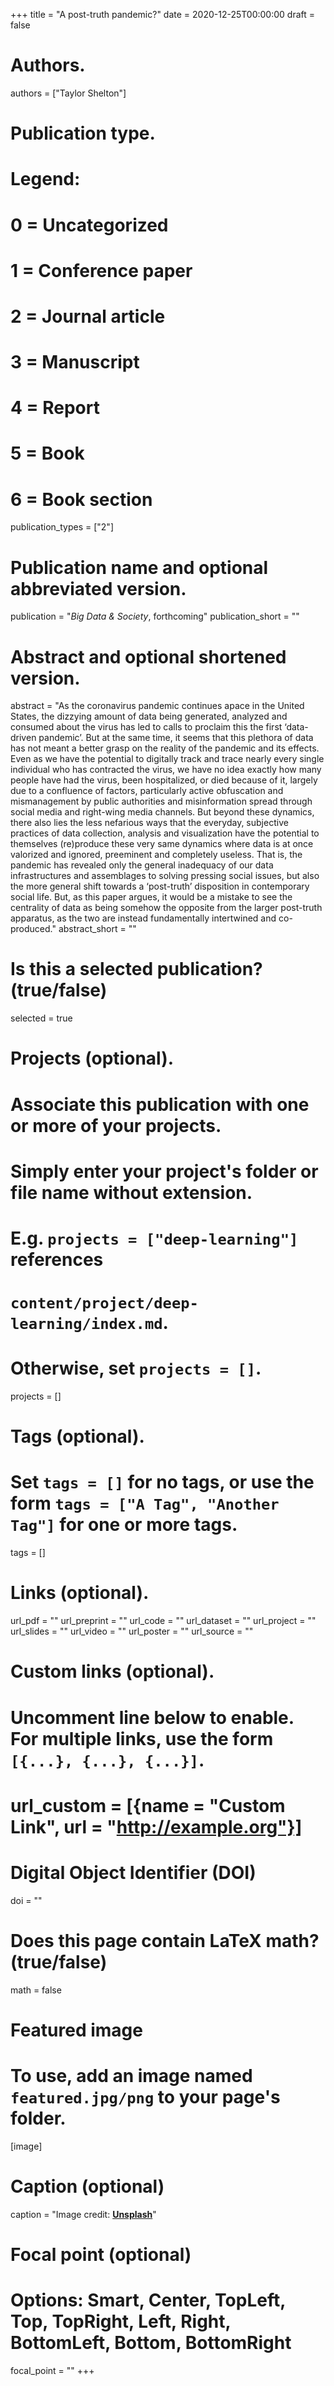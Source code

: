 +++
title = "A post-truth pandemic?"
date = 2020-12-25T00:00:00
draft = false

# Authors.
authors = ["Taylor Shelton"]

# Publication type.
# Legend:
# 0 = Uncategorized
# 1 = Conference paper
# 2 = Journal article
# 3 = Manuscript
# 4 = Report
# 5 = Book
# 6 = Book section
publication_types = ["2"]

# Publication name and optional abbreviated version.
publication = "_Big Data & Society_, forthcoming"
publication_short = ""

# Abstract and optional shortened version.
abstract = "As the coronavirus pandemic continues apace in the United States, the dizzying amount of data being generated, analyzed and consumed about the virus has led to calls to proclaim this the first ‘data-driven pandemic’. But at the same time, it seems that this plethora of data has not meant a better grasp on the reality of the pandemic and its effects. Even as we have the potential to digitally track and trace nearly every single individual who has contracted the virus, we have no idea exactly how many people have had the virus, been hospitalized, or died because of it, largely due to a confluence of factors, particularly active obfuscation and mismanagement by public authorities and misinformation spread through social media and right-wing media channels. But beyond these dynamics, there also lies the less nefarious ways that the everyday, subjective practices of data collection, analysis and visualization have the potential to themselves (re)produce these very same dynamics where data is at once valorized and ignored, preeminent and completely useless. That is, the pandemic has revealed only the general inadequacy of our data infrastructures and assemblages to solving pressing social issues, but also the more general shift towards a ‘post-truth’ disposition in contemporary social life. But, as this paper argues, it would be a mistake to see the centrality of data as being somehow the opposite from the larger post-truth apparatus, as the two are instead fundamentally intertwined and co-produced."
abstract_short = ""

# Is this a selected publication? (true/false)
selected = true

# Projects (optional).
#   Associate this publication with one or more of your projects.
#   Simply enter your project's folder or file name without extension.
#   E.g. `projects = ["deep-learning"]` references 
#   `content/project/deep-learning/index.md`.
#   Otherwise, set `projects = []`.
projects = []

# Tags (optional).
#   Set `tags = []` for no tags, or use the form `tags = ["A Tag", "Another Tag"]` for one or more tags.
tags = []

# Links (optional).
url_pdf = ""
url_preprint = ""
url_code = ""
url_dataset = ""
url_project = ""
url_slides = ""
url_video = ""
url_poster = ""
url_source = ""

# Custom links (optional).
#   Uncomment line below to enable. For multiple links, use the form `[{...}, {...}, {...}]`.
# url_custom = [{name = "Custom Link", url = "http://example.org"}]

# Digital Object Identifier (DOI)
doi = ""

# Does this page contain LaTeX math? (true/false)
math = false

# Featured image
# To use, add an image named `featured.jpg/png` to your page's folder. 
[image]
  # Caption (optional)
  caption = "Image credit: [**Unsplash**](https://unsplash.com/photos/pLCdAaMFLTE)"

  # Focal point (optional)
  # Options: Smart, Center, TopLeft, Top, TopRight, Left, Right, BottomLeft, Bottom, BottomRight
  focal_point = ""
+++

